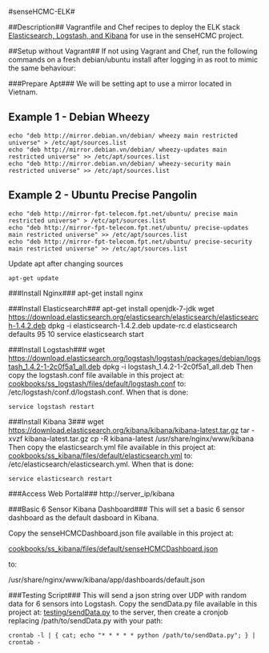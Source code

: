 #senseHCMC-ELK#

##Description##
Vagrantfile and Chef recipes to deploy the ELK stack [Elasticsearch, Logstash, and Kibana](http://www.elasticsearch.org/overview/) for use in the senseHCMC project.

##Setup without Vagrant##
If not using Vagrant and Chef, run the following commands on a fresh debian/ubuntu install after logging in as root to mimic the same behaviour:

###Prepare Apt###
  We will be setting apt to use a mirror located in Vietnam.
  
  Example 1 - Debian Wheezy
  -------------------------
  
    echo "deb http://mirror.debian.vn/debian/ wheezy main restricted universe" > /etc/apt/sources.list
    echo "deb http://mirror.debian.vn/debian/ wheezy-updates main restricted universe" >> /etc/apt/sources.list
    echo "deb http://mirror.debian.vn/debian/ wheezy-security main restricted universe" >> /etc/apt/sources.list
	
  Example 2 - Ubuntu Precise Pangolin
  -----------------------------------

    echo "deb http://mirror-fpt-telecom.fpt.net/ubuntu/ precise main restricted universe" > /etc/apt/sources.list
    echo "deb http://mirror-fpt-telecom.fpt.net/ubuntu/ precise-updates main restricted universe" >> /etc/apt/sources.list
    echo "deb http://mirror-fpt-telecom.fpt.net/ubuntu/ precise-security main restricted universe" >> /etc/apt/sources.list
  
  Update apt after changing sources
  
	apt-get update

###Install Nginx###
    apt-get install nginx
  
###Install Elasticsearch###
    apt-get install openjdk-7-jdk
    wget https://download.elasticsearch.org/elasticsearch/elasticsearch/elasticsearch-1.4.2.deb
    dpkg -i elasticsearch-1.4.2.deb
    update-rc.d elasticsearch defaults 95 10
    service elasticsearch start

###Install Logstash###
    wget https://download.elasticsearch.org/logstash/logstash/packages/debian/logstash_1.4.2-1-2c0f5a1_all.deb
    dpkg -i logstash_1.4.2-1-2c0f5a1_all.deb
  Then copy the logstash.conf file available in this project at: [cookbooks/ss_logstash/files/default/logstash.conf](cookbooks/ss_logstash/files/default/logstash.conf) to: /etc/logstash/conf.d/logstash.conf.  When that is done:
  
    service logstash restart

###Install Kibana 3###
    wget https://download.elasticsearch.org/kibana/kibana/kibana-latest.tar.gz
    tar -xvzf kibana-latest.tar.gz
    cp -R kibana-latest /usr/share/nginx/www/kibana
  Then copy the elasticsearch.yml file available in this project at: [cookbooks/ss_kibana/files/default/elasticsearch.yml](cookbooks/ss_kibana/files/default/elasticsearch.yml) to: /etc/elasticsearch/elasticsearch.yml.  When that is done:

    service elasticsearch restart

###Access Web Portal###
    http://server_ip/kibana

###Basic 6 Sensor Kibana Dashboard###
  This will set a basic 6 sensor dashboard as the default dasboard in Kibana.
  
  Copy the senseHCMCDashboard.json file available in this project at: 
  
  [cookbooks/ss_kibana/files/default/senseHCMCDashboard.json](cookbooks/ss_kibana/files/default/senseHCMCDashboard.json) 
  
  to: 
  
  /usr/share/nginx/www/kibana/app/dashboards/default.json

###Testing Script###
  This will send a json string over UDP with random data for 6 sensors into Logstash.
  Copy the sendData.py file available in this project at: [testing/sendData.py](testing/sendData.py) to the server, then create a cronjob replacing /path/to/sendData.py with your path:
 
    crontab -l | { cat; echo "* * * * * python /path/to/sendData.py"; } | crontab -   

